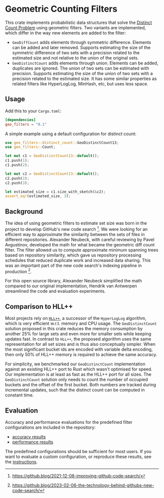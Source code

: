 # Geometric Counting Filters

This crate implements probabilistic data structures that solve the [Distinct Count Problem](https://en.wikipedia.org/wiki/Count-distinct_problem) using geometric filters.
Two variants are implemented, which differ in the way new elements are added to the filter:

- `GeoDiffCount` adds elements through symmetric difference. Elements can be added and later removed.
  Supports estimating the size of the symmetric difference of two sets with a precision related to the estimated size and not relative to the union of the original sets.
- `GeoDistinctCount` adds elements through union. Elements can be added, duplicates are ignored. The union of two sets can be estimated with precision.
  Supports estimating the size of the union of two sets with a precision related to the estimated size.
  It has some similar properties as related filters like HyperLogLog, MinHash, etc, but uses less space.

## Usage

Add this to your `Cargo.toml`:

```toml
[dependencies]
geo_filters = "0.1"
```

A simple example using a default configuration for distinct count:

```rust
use geo_filters::distinct_count::GeoDistinctCount13;
use geo_filters::Count;

let mut c1 = GeoDistinctCount13::default();
c1.push(1);
c1.push(2);

let mut c2 = GeoDistinctCount13::default();
c2.push(2);
c2.push(3);

let estimated_size = c1.size_with_sketch(&c2);
assert_eq!(estimated_size, 3);
```

## Background

The idea of using geometric filters to estimate set size was born in the project to develop GitHub's new code search [^1].
We were looking for an efficient way to approximate the similarity between the sets of files in different repositories.
Alexander Neubeck, with careful reviewing by Pavel Avgustinov, developed the math for what became the geometric diff count filter.
The filter allowed us to compute approximate minimum spanning trees based on repository similarity, which gave us repository processing schedules that reduced duplicate work and increased data sharing.
This was an important part of the new code search's indexing pipeline in production [^2].

For this open source library, Alexander Neubeck simplified the math compared to our original implementation, Hendrik van Antwerpen streamlined the code and evaluation experiments.

[^1]: <https://github.blog/2021-12-08-improving-github-code-search/>
[^2]: <https://github.blog/2023-02-06-the-technology-behind-githubs-new-code-search/>

## Comparison to HLL++

Most projects rely on [`HLL++`](https://en.wikipedia.org/wiki/HyperLogLog), a successor of the `HyperLogLog` algorithm, which is very efficient w.r.t. memory and CPU usage.
The `GeoDistinctCount` solution proposed in this crate reduces the memory consumption by another 25% for large sets and even more for smaller sets while keeping updates fast.
In contrast to `HLL++`, the proposed algorithm uses the same representation for all set sizes and is thus also conceptually simpler.
When the most significant bucket ids are encoded with variable delta encoding, then only 50% of HLL++ memory is required to achieve the same accuracy.

For simplicity, we benchmarked our `GeoDistinctCount` implementation against an existing HLL++ port to Rust which wasn't optimised for speed.
Our implementation is at least as fast as the HLL++ port for all sizes.
The `GeoDistinctCount` solution only needs to count the number of occupied buckets and the offset of the first bucket.
Both numbers are tracked during incremental updates, such that the distinct count can be computed in constant time.

## Evaluation

Accuracy and performance evaluations for the predefined filter configurations are included in the repository:

- [accuracy results](evaluation/accuracy.md)
- [performance results](evaluation/performance.md)

The predefined configurations should be sufficient for most users.
If you want to evaluate a custom configuration, or reproduce these results, see the [instructions](evaluation/README.md).
